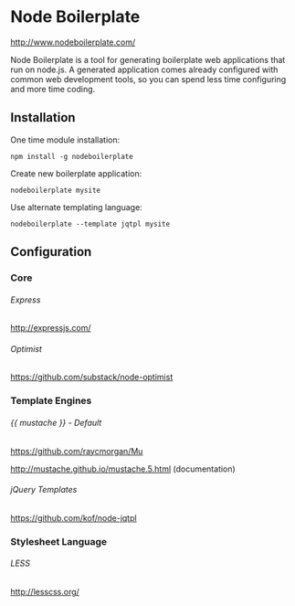 Node Boilerplate
================

http://www.nodeboilerplate.com/

Node Boilerplate is a tool for generating boilerplate web applications that
run on node.js. A generated application comes already configured with common web
development tools, so you can spend less time configuring and more time coding.


Installation
------------

One time module installation:

    npm install -g nodeboilerplate

Create new boilerplate application:

    nodeboilerplate mysite
    
Use alternate templating language:

    nodeboilerplate --template jqtpl mysite


Configuration
-------------

### Core

###### Express

http://expressjs.com/

###### Optimist

https://github.com/substack/node-optimist

### Template Engines

###### {{ mustache }} - Default

https://github.com/raycmorgan/Mu

http://mustache.github.io/mustache.5.html (documentation)

###### jQuery Templates

https://github.com/kof/node-jqtpl

### Stylesheet Language

###### LESS

http://lesscss.org/


